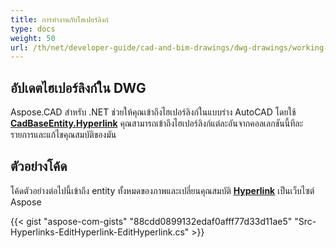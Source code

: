 ```yaml
---
title: การทำงานกับไฮเปอร์ลิงก์
type: docs
weight: 50
url: /th/net/developer-guide/cad-and-bim-drawings/dwg-drawings/working-with-hyperlinks/
---
```


## **อัปเดตไฮเปอร์ลิงก์ใน DWG**

Aspose.CAD สำหรับ .NET ช่วยให้คุณเข้าถึงไฮเปอร์ลิงก์ในแบบร่าง AutoCAD โดยใช้ [**CadBaseEntity.Hyperlink**](https://reference.aspose.com/cad/net/aspose.cad.fileformats.cad.cadobjects/cadbaseentity/properties/hyperlink) คุณสามารถเข้าถึงไฮเปอร์ลิงก์แต่ละอันจากคอลเลกชันนี้ทีละรายการและแก้ไขคุณสมบัติของมัน

## ตัวอย่างโค้ด

โค้ดตัวอย่างต่อไปนี้เข้าถึง entity ทั้งหมดของภาพและเปลี่ยนคุณสมบัติ [**Hyperlink**](https://reference.aspose.com/cad/net/aspose.cad.fileformats.cad.cadobjects/cadbaseentity/properties/hyperlink) เป็นเว็บไซต์ Aspose

{{< gist "aspose-com-gists" "88cdd0899132edaf0afff77d33d11ae5" "Src-Hyperlinks-EditHyperlink-EditHyperlink.cs" >}}
